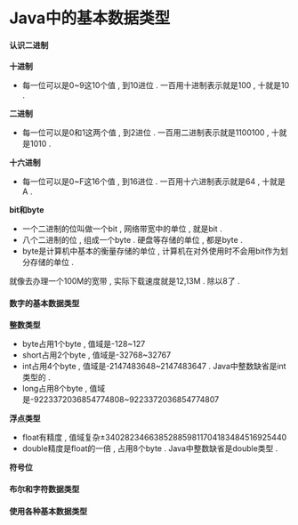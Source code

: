 # Java中的基本数据类型

#### 认识二进制

**十进制**

* 每一位可以是0~9这10个值 , 到10进位 . 一百用十进制表示就是100 , 十就是10 . 

**二进制**

* 每一位可以是0和1这两个值 , 到2进位 . 一百用二进制表示就是1100100 , 十就是1010 . 

**十六进制**

* 每一位可以是0~F这16个值 , 到16进位 . 一百用十六进制表示就是64 , 十就是A . 

**bit和byte**

* 一个二进制的位叫做一个bit , 网络带宽中的单位 , 就是bit . 
* 八个二进制的位 , 组成一个byte . 硬盘等存储的单位 , 都是byte . 
* byte是计算机中基本的衡量存储的单位 , 计算机在对外使用时不会用bit作为划分存储的单位 . 

就像去办理一个100M的宽带 , 实际下载速度就是12,13M . 除以8了 .

#### 数字的基本数据类型

**整数类型**

* byte占用1个byte , 值域是-128~127
* short占用2个byte , 值域是-32768~32767
* int占用4个byte , 值域是-2147483648~2147483647 . Java中整数缺省是int类型的 . 
* long占用8个byte , 值域是-9223372036854774808~9223372036854774807

**浮点类型**

* float有精度 , 值域复杂±340282346638528859811704183484516925440
* double精度是float的一倍 , 占用8个byte . Java中整数缺省是double类型 . 

**符号位**

#### 布尔和字符数据类型

#### 使用各种基本数据类型



